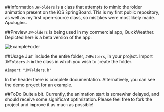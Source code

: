 ##Information
`JWFolders` is a class that attempts to mimic the folder animation present on the iOS SpringBoard.  This is my first public repository, as well as my first open-source class, so mistakes were most likely made.  Apologies.

##Preview
`JWFolders` is being used in my commercial app, QuickWeather.  Depicted here is a beta version of the app:

![ExampleFolder](http://www.appjon.com/assets/QuickWeather_folder.png)

##Usage
Just include the entire folder, `JWFolders`, in your project.  Import `JWFolders.h` in the class in which you wish to create the folder.

    #import "JWFolders.h"

In the header there is complete documentation.  Alternatively, you can see the demo project for an example.

##ToDo
Quite a bit.  Currently, the animation start is somewhat delayed, and should receive some significant optimization.  Please feel free to fork the project and improve it as much as possible!
